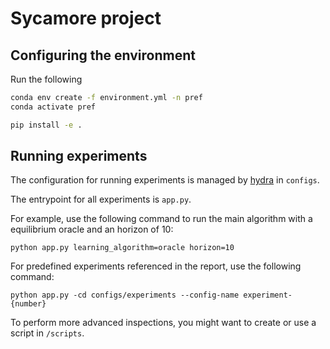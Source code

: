 # Sycamore project

## Configuring the environment

Run the following
```bash
conda env create -f environment.yml -n pref
conda activate pref

pip install -e .
```

## Running experiments

The configuration for running experiments is managed by [hydra](https://hydra.cc) in `configs`.

The entrypoint for all experiments is `app.py`.

For example, use the following command to run the main algorithm with a equilibrium oracle and an horizon of 10:
```
python app.py learning_algorithm=oracle horizon=10
```

For predefined experiments referenced in the report, use the following command:
```
python app.py -cd configs/experiments --config-name experiment-{number}
```

To perform more advanced inspections, you might want to create or use a script in `/scripts`.
```